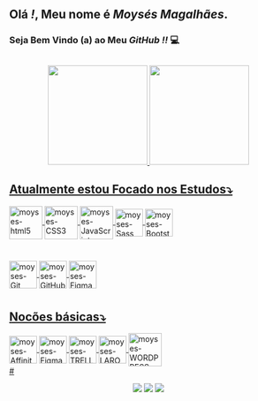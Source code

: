 ## Olá *!*, Meu nome é _Moysés Magalhães_.
### Seja Bem Vindo (a) ao Meu _GitHub_ *!!* 💻
##

<div align="center">
  <a href="https://github.com/Moyses-81">
  <img height="180em" src="https://github-readme-stats.vercel.app/api?username=moyses-81&show_icons=true&theme=algolia&include_all_commits=true&count_private=true"/>
  <img height="180em" src="https://github-readme-stats.vercel.app/api/top-langs/?username=Moyses-81&layout=compact&langs_count=7&theme=algolia"/>
</div>

<!--- ICONES PRINCIPAIS - 1ª POSIÇÃO -->
## Atualmente estou Focado nos Estudos⤵
             
<div style="display: inline_block">
<img align="center" alt="moyses-html5" height="60" width="60" src="https://img.icons8.com/color/60/000000/html-5--v1.png"/>
<img align="center" alt="moyses-CSS3" height="60" width="60" src="https://img.icons8.com/color/48/000000/css3.png"/>
<img align="center" alt="moyses-JavaScript" height="60" width="60" src="https://img.icons8.com/color/48/000000/javascript--v2.png"/>
<img align="center" alt="moyses-Sass" height="50" width="50" src="https://img.icons8.com/color/48/000000/sass.png"/>
<img align="center" alt="moyses-Bootstrap" height="50" width="50" src="https://img.icons8.com/color/48/000000/bootstrap.png"/>
</div>

#
<!---- ICONES SECUNDÁRIOS - 2ª POSIÇÃO --->
<div style="display: inline_block">
<img align="center" alt="moyses-Git" height="50" width="50" src="https://img.icons8.com/color/48/000000/git.png"/>
<img align="center" alt="moyses-GitHub" height="50" width="50" src="https://img.icons8.com/ios-filled/48/000000/github.png"/>
<img align="center" alt="moyses-Figma" height="50" width="50" src="https://img.icons8.com/color/48/000000/figma--v1.png"/>

#
  
  <!---- ICONES NOÇÕES BÁSICAS - 3ª POSIÇÃO --->
  ## Nocões básicas⤵
<div style="display: inline_block">
<img align="center" alt="moyses-Affinity" height="50" width="50" src="https://img.icons8.com/fluency/48/000000/affinity-designer.png"/>
<img align="center" alt="moyses-Figma" height="50" width="50" src="https://img.icons8.com/color/48/000000/figma--v1.png"/>
<img align="center" alt="moyses-TRELLO" height="50" width="50" src="https://img.icons8.com/color/48/000000/trello.png"/>
<img align="center" alt="moyses-LARONGON" height="50" width="50" src="https://progsoft.net/images/laragon-icon-6ba1779098fd909dbfd41617e35b0e4188981367.png"/>
<img align="center" alt="moyses-WORDPRESS" height="60" width="60" src="https://img.icons8.com/color/48/000000/wordpress.png"/>





 
 









 </div>
#

  <div align="center"> 
 
  <a href="https://www.instagram.com/lucasvieira216/" target="_blank"><img src="https://img.shields.io/badge/-Instagram-%23E4405F?style=for-the-badge&logo=instagram&logoColor=white" target="_blank"></a>
  <a href = "mailto:lvieira216@gmail.com"><img src="https://img.shields.io/badge/-Gmail-%23333?style=for-the-badge&logo=gmail&logoColor=white" target="_blank"></a>
  <a href="https://www.linkedin.com/in/lucas-vieira-dias-7ab5a4150/" target="_blank"><img src="https://img.shields.io/badge/-LinkedIn-%230077B5?style=for-the-badge&logo=linkedin&logoColor=white" target="_blank"></a> 
  
  </div>
